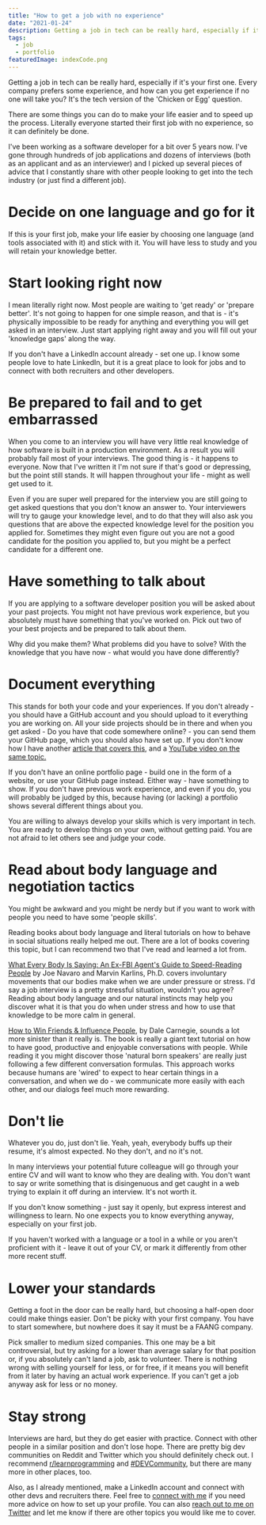 ```yaml
---
title: "How to get a job with no experience"
date: "2021-01-24"
description: Getting a job in tech can be really hard, especially if it's your first one. Every company prefers some experience, and how can you get experience if no one will take you? It's the tech version of the 'Chicken or Egg' question.
tags:
  - job
  - portfolio
featuredImage: indexCode.png
---
```


Getting a job in tech can be really hard, especially if it's your first one. Every company prefers some experience, and how can you get experience if no one will take you? It's the tech version of the 'Chicken or Egg' question.

There are some things you can do to make your life easier and to speed up the process. Literally everyone started their first job with no experience, so it can definitely be done.

I've been working as a software developer for a bit over 5 years now. I've gone through hundreds of job applications and dozens of interviews (both as an applicant and as an interviewer) and I picked up several pieces of advice that I constantly share with other people looking to get into the tech industry (or just find a different job).

# Decide on one language and go for it

If this is your first job, make your life easier by choosing one language (and tools associated with it) and stick with it. You will have less to study and you will retain your knowledge better.

# Start looking right now

I mean literally right now. Most people are waiting to 'get ready' or 'prepare better'. It's not going to happen for one simple reason, and that is - it's physically impossible to be ready for anything and everything you will get asked in an interview. Just start applying right away and you will fill out your 'knowledge gaps' along the way.

<div class="sectionHighlight">If you don't have a LinkedIn account already - set one up. I know some people love to hate LinkedIn, but it is a great place to look for jobs and to connect with both recruiters and other developers.</div>

# Be prepared to fail and to get embarrassed

When you come to an interview you will have very little real knowledge of how software is built in a production environment. As a result you will probably fail most of your interviews. The good thing is - it happens to everyone. Now that I've written it I'm not sure if that's good or depressing, but the point still stands. It will happen throughout your life - might as well get used to it.

Even if you are super well prepared for the interview you are still going to get asked questions that you don't know an answer to. Your interviewers will try to gauge your knowledge level, and to do that they will also ask you questions that are above the expected knowledge level for the position you applied for. Sometimes they might even figure out you are not a good candidate for the position you applied to, but you might be a perfect candidate for a different one.

# Have something to talk about

If you are applying to a software developer position you will be asked about your past projects. You might not have previous work experience, but you absolutely must have something that you've worked on. Pick out two of your best projects and be prepared to talk about them.

Why did you make them? What problems did you have to solve? With the knowledge that you have now - what would you have done differently?

# Document everything

This stands for both your code and your experiences. If you don't already - you should have a GitHub account and you should upload to it everything you are working on. All your side projects should be in there and when you get asked - Do you have that code somewhere online? - you can send them your GitHub page, which you should also have set up. If you don't know how I have another <a href="https://aleksandarpopovic.com/Easiest-way-to-set-up-your-Github-profile-page/" target="_blank" rel="noopener noreferrer">article that covers this</a>, and a <a href="https://www.youtube.com/watch?v=OIFN1pe72B4" target="_blank" rel="noopener noreferrer">YouTube video on the same topic.</a>

If you don't have an online portfolio page - build one in the form of a website, or use your GitHub page instead. Either way - have something to show. If you don't have previous work experience, and even if you do, you will probably be judged by this, because having (or lacking) a portfolio shows several different things about you.

You are willing to always develop your skills which is very important in tech. You are ready to develop things on your own, without getting paid. You are not afraid to let others see and judge your code.

# Read about body language and negotiation tactics

<div class="sectionHighlight">You might be awkward and you might be nerdy but if you want to work with people you need to have some 'people skills'.</div>
 
Reading books about body language and literal tutorials on how to behave in social situations really helped me out. There are a lot of books covering this topic, but I can recommend two that I've read and learned a lot from.
 
<a href="https://www.amazon.com/What-Every-Body-Saying-Speed-Reading/dp/0061438294" target="_blank" rel="noopener noreferrer">What Every Body Is Saying: An Ex-FBI Agent's Guide to Speed-Reading People</a> by Joe Navaro and Marvin Karlins, Ph.D. covers involuntary movements that our bodies make when we are under pressure or stress. I'd say a job interview is a pretty stressful situation, wouldn't you agree? Reading about body language and our natural instincts may help you discover what it is that you do when under stress and how to use that knowledge to be more calm in general.
 
<a href="https://www.amazon.com/How-Win-Friends-Influence-People/dp/0671027034" target="_blank" rel="noopener noreferrer">How to Win Friends & Influence People</a>, by Dale Carnegie, sounds a lot more sinister than it really is. The book is really a giant text tutorial on how to have good, productive and enjoyable conversations with people. While reading it you might discover those 'natural born speakers' are really just following a few different conversation formulas. This approach works because humans are 'wired' to expect to hear certain things in a conversation, and when we do - we communicate more easily with each other, and our dialogs feel much more rewarding.

# Don't lie

Whatever you do, just don't lie. Yeah, yeah, everybody buffs up their resume, it's almost expected. No they don't, and no it's not.

In many interviews your potential future colleague will go through your entire CV and will want to know who they are dealing with. You don't want to say or write something that is disingenuous and get caught in a web trying to explain it off during an interview. It's not worth it.

<div class="sectionHighlight">If you don't know something - just say it openly, but express interest and willingness to learn. No one expects you to know everything anyway, especially on your first job.</div>
 
If you haven't worked with a language or a tool in a while or you aren't proficient with it - leave it out of your CV, or mark it differently from other more recent stuff.

# Lower your standards

Getting a foot in the door can be really hard, but choosing a half-open door could make things easier. Don't be picky with your first company. You have to start somewhere, but nowhere does it say it must be a FAANG company.

<div class="sectionHighlight">Pick smaller to medium sized companies. This one may be a bit controversial, but try asking for a lower than average salary for that position or, if you absolutely can't land a job, ask to volunteer. There is nothing wrong with selling yourself for less, or for free, if it means you will benefit from it later by having an actual work experience. If you can't get a job anyway ask for less or no money.</div>

# Stay strong

Interviews are hard, but they do get easier with practice. Connect with other people in a similar position and don't lose hope. There are pretty big dev communities on Reddit and Twitter which you should definitely check out. I recommend <a href="https://www.reddit.com/r/learnprogramming/" target="_blank" rel="noopener noreferrer">r/learnprogramming</a> and <a href="https://twitter.com/search?q=%23DEVCommunity&src=typeahead_click" target="_blank" rel="noopener noreferrer">#DEVCommunity</a>, but there are many more in other places, too.

Also, as I already mentioned, make a LinkedIn account and connect with other devs and recruiters there. Feel free to <a href="https://www.linkedin.com/in/alekspopovic/" target="_blank" rel="noopener noreferrer">connect with me</a> if you need more advice on how to set up your profile. You can also <a href="https://twitter.com/alekswritescode" target="_blank" rel="noopener noreferrer">reach out to me on Twitter</a> and let me know if there are other topics you would like me to cover.
